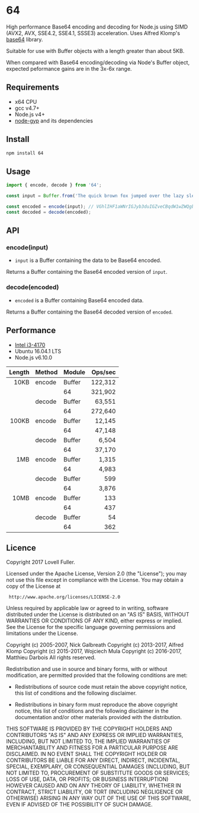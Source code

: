 # 64

High performance Base64 encoding and decoding for Node.js
using SIMD (AVX2, AVX, SSE4.2, SSE4.1, SSSE3) acceleration.
Uses Alfred Klomp's [base64](https://github.com/aklomp/base64) library.

Suitable for use with Buffer objects with a length greater than about 5KB.

When compared with Base64 encoding/decoding via Node's Buffer object,
expected peformance gains are in the 3x-6x range.

## Requirements

* x64 CPU
* gcc v4.7+
* Node.js v4+
* [node-gyp](https://github.com/nodejs/node-gyp#installation) and its dependencies

## Install

```sh
npm install 64
```

## Usage

```javascript
import { encode, decode } from '64';

const input = Buffer.from('The quick brown fox jumped over the lazy sleeping dog');

const encoded = encode(input); // VGhlIHF1aWNrIGJyb3duIGZveCBqdW1wZWQgb3ZlciB0aGUgbGF6eSBzbGVlcGluZyBkb2c=
const decoded = decode(encoded);
```

## API

### encode(input)

* `input` is a Buffer containing the data to be Base64 encoded.

Returns a Buffer containing the Base64 encoded version of `input`.

### decode(encoded)

* `encoded` is a Buffer containing Base64 encoded data.

Returns a Buffer containing the Base64 decoded version of `encoded`.

## Performance

* [Intel i3-4170](http://ark.intel.com/products/77490/Intel-Core-i3-4170-Processor-3M-Cache-3_70-GHz)
* Ubuntu 16.04.1 LTS
* Node.js v6.10.0

| Length | Method | Module | Ops/sec |
| -----: | :----- | :----- | ------: |
|   10KB | encode | Buffer | 122,312 |
|        |        | 64     | 321,902 |
|        | decode | Buffer |  63,551 |
|        |        | 64     | 272,640 |
|  100KB | encode | Buffer |  12,145 |
|        |        | 64     |  47,148 |
|        | decode | Buffer |   6,504 |
|        |        | 64     |  37,170 |
|    1MB | encode | Buffer |   1,315 |
|        |        | 64     |   4,983 |
|        | decode | Buffer |     599 |
|        |        | 64     |   3,876 |
|   10MB | encode | Buffer |     133 |
|        |        | 64     |     437 |
|        | decode | Buffer |      54 |
|        |        | 64     |     362 |

## Licence

Copyright 2017 Lovell Fuller.

Licensed under the Apache License, Version 2.0 (the "License");
you may not use this file except in compliance with the License.
You may obtain a copy of the License at

     http://www.apache.org/licenses/LICENSE-2.0

Unless required by applicable law or agreed to in writing, software
distributed under the License is distributed on an "AS IS" BASIS,
WITHOUT WARRANTIES OR CONDITIONS OF ANY KIND, either express or implied.
See the License for the specific language governing permissions and
limitations under the License.

Copyright (c) 2005-2007, Nick Galbreath
Copyright (c) 2013-2017, Alfred Klomp
Copyright (c) 2015-2017, Wojciech Mula
Copyright (c) 2016-2017, Matthieu Darbois
All rights reserved.

Redistribution and use in source and binary forms, with or without
modification, are permitted provided that the following conditions are
met:

- Redistributions of source code must retain the above copyright notice,
  this list of conditions and the following disclaimer.

- Redistributions in binary form must reproduce the above copyright
  notice, this list of conditions and the following disclaimer in the
  documentation and/or other materials provided with the distribution.

THIS SOFTWARE IS PROVIDED BY THE COPYRIGHT HOLDERS AND CONTRIBUTORS "AS
IS" AND ANY EXPRESS OR IMPLIED WARRANTIES, INCLUDING, BUT NOT LIMITED
TO, THE IMPLIED WARRANTIES OF MERCHANTABILITY AND FITNESS FOR A
PARTICULAR PURPOSE ARE DISCLAIMED. IN NO EVENT SHALL THE COPYRIGHT
HOLDER OR CONTRIBUTORS BE LIABLE FOR ANY DIRECT, INDIRECT, INCIDENTAL,
SPECIAL, EXEMPLARY, OR CONSEQUENTIAL DAMAGES (INCLUDING, BUT NOT LIMITED
TO, PROCUREMENT OF SUBSTITUTE GOODS OR SERVICES; LOSS OF USE, DATA, OR
PROFITS; OR BUSINESS INTERRUPTION) HOWEVER CAUSED AND ON ANY THEORY OF
LIABILITY, WHETHER IN CONTRACT, STRICT LIABILITY, OR TORT (INCLUDING
NEGLIGENCE OR OTHERWISE) ARISING IN ANY WAY OUT OF THE USE OF THIS
SOFTWARE, EVEN IF ADVISED OF THE POSSIBILITY OF SUCH DAMAGE.
